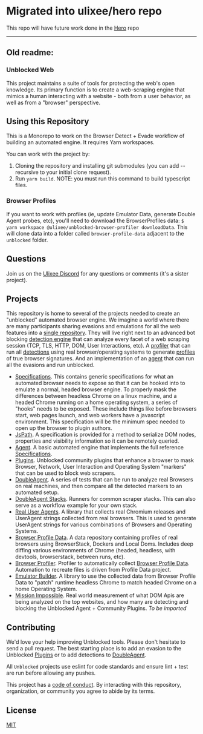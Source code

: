 # Migrated into ulixee/hero repo
This repo will have future work done in the [Hero](https://github.com/ulixee/hero) repo

----
Old readme:
---
### Unblocked Web

This project maintains a suite of tools for protecting the web's open knowledge. Its primary function is to create a web-scraping engine that mimics a human interacting with a website - both from a user behavior, as well as from a "browser" perspective.

## Using this Repository

This is a Monorepo to work on the Browser Detect + Evade workflow of building an automated engine. It requires Yarn workspaces. 

You can work with the project by:
1. Cloning the repository and installing git submodules (you can add --recursive to your initial clone request).
2. Run `yarn build`. NOTE: you must run this command to build typescript files.

### Browser Profiles

If you want to work with profiles (ie, update Emulator Data, generate Double Agent probes, etc), you'll need to download the BrowserProfiles data: `$ yarn workspace @ulixee/unblocked-browser-profiler downloadData`. This will clone data into a folder called `browser-profile-data` adjacent to the `unblocked` folder.


## Questions

Join us on the [Ulixee Discord](https://discord.gg/tMAycnemHU) for any questions or comments (it's a sister project). 

## Projects

This repository is home to several of the projects needed to create an "unblocked" automated browser engine. We imagine a world where there are many participants sharing evasions and emulations for all the web features into a [single repository](./plugins). They will live right next to an advanced bot blocking [detection engine][double-agent] that can analyze every facet of a web scraping session (TCP, TLS, HTTP, DOM, User Interactions, etc). A [profiler](./browser-profiler) that can run all [detections][double-agent] using real browser/operating systems to generate [profiles][profiles] of true browser signatures. And an implementation of an [agent][agent] that can run all the evasions and run unblocked.

- [Specifications][spec]. This contains generic specifications for what an automated browser needs to expose so that it can be hooked into to emulate a normal, headed browser engine. To properly mask the differences between headless Chrome on a linux machine, and a headed Chrome running on a home operating system, a series of "hooks" needs to be exposed. These include things like before browsers start, web pages launch, and web workers have a javascript environment. This specification will be the minimum spec needed to open up the browser to plugin authors.
- [JsPath][jspath]. A specification is provided for a method to serialize DOM nodes, properties and visibility information so it can be remotely queried.
- [Agent][agent]. A basic automated engine that implements the full reference [Specifications][spec].
- [Plugins](./plugins). Unblocked community plugins that enhance a browser to mask Browser, Network, User Interaction and Operating System "markers" that can be used to block web scrapers.
- [DoubleAgent][double-agent]. A series of tests that can be run to analyze real Browsers on real machines, and then compare all the detected markers to an automated setup.
- [DoubleAgent Stacks](./double-agent-stacks). Runners for common scraper stacks. This can also serve as a workflow example for your own stack.
- [Real User Agents][real-user-agents]. A library that collects real Chromium releases and UserAgent strings collected from real browsers. This is used to generate UserAgent strings for various combinations of Browsers and Operating Systems.
- [Browser Profile Data][profiles]. A data repository containing profiles of real browsers using BrowserStack, Dockers and Local Doms. Includes deep diffing various environments of Chrome (headed, headless, with devtools, browserstack, between runs, etc).
- [Browser Profiler](./browser-profiler). Profiler to automatically collect [Browser Profile Data][profiles]. Automation to recreate files is driven from Profile Data project.
- [Emulator Builder](./browser-emulator-builder). A library to use the collected data from Browser Profile Data to "patch" runtime headless Chrome to match headed Chrome on a home Operating System.
- [Mission Impossible](./mission-impossible). Real world measurement of what DOM Apis are being analyzed on the top websites, and how many are detecting and blocking the Unblocked Agent + Community Plugins. _To be imported_

## Contributing

We'd love your help improving Unblocked tools. Please don't hesitate to send a pull request. The best starting place is to add an evasion to the Unblocked [Plugins](./plugins) or to add detections to [DoubleAgent][double-agent].

All `Unblocked` projects use eslint for code standards and ensure lint + test are run before allowing any pushes. 

This project has a [code of conduct](CODE_OF_CONDUCT.md). By interacting with this repository, organization, or community you agree to abide by its terms.


## License

[MIT](LICENSE.md)

[agent]: ./agent
[double-agent]: ./double-agent
[spec]: ./specification
[jspath]: ./jspath
[profiles]: https://github.com/ulixee/browser-profile-data
[real-user-agents]: ./real-user-agents
